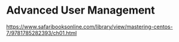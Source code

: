 # Advanced User Management

https://www.safaribooksonline.com/library/view/mastering-centos-7/9781785282393/ch01.html

